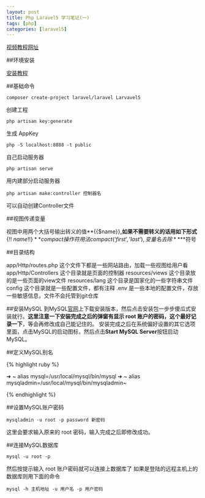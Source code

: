 ```yaml
---
layout: post
title: Php Laravel5 学习笔记(一)
tags: [php]
categories: [laravel5]
---
```




[视频教程网址](https://laravist.com/series/laravel-5-basic)

##环境安装

[安装教程](https://laravist.com/article/34)

##基础命令

`composer create-project laravel/laravel Larvavel5 `

创建工程

`php artisan key:generate`

生成 AppKey

`php -S localhost:8888 -t public`

自己启动服务器

`php artisan serve` 

用内建部分启动服务器

`php artisan make:controller 控制器名 `

可以自动创建Controller文件


##视图传递变量

视图中用两个大括号输出转义的值**\{\{\$name}\}**,如果不需要转义的话用如下形式**\{!! $name !!\}**
compact 操作符 用法compact(‘first’,’last’),变量名去除**$**符号

##目录结构

app/Http/routes.php 这个文件下都是一些网站路由，加载一些视图给用户看
app/Http/Controllers 这个目录就是页面的控制器
resources/views 这个目录放的是一些页面的view文件
resources/lang 这个目录是国家化的一些字符串文件
config 这个目录就是一些配置文件，都有注释
.env 是一些本地的配置文件，存放一些敏感信息，文件不会托管到git仓库

##安装MySQL
到MySQL[官网](http://dev.mysql.com/downloads/mysql/)上下载安装版本，然后点击安装包一步步傻瓜式安装就行。**这里注意一下安装完成之后的弹窗有显示 root 账户的密码，这个最好记录一下**，等会再修改成自己能记住的。
安装完成之后在系统偏好设置的其它选项里面，点击MySQL的启动图标，然后点击**Start MySQL Server**按钮启动MySQL。

##定义MySQL别名

{% highlight ruby %}



➜  ~ alias mysql=/usr/local/mysql/bin/mysql
➜  ~ alias mysqladmin=/usr/local/mysql/bin/mysqladmin~



{% endhighlight %}



##设置MySQL账户密码

`mysqladmin -u root -p password 新密码`

这里会要求输入原来的 root 密码，输入完成之后即修改成功。

##连接MySQL数据库

`mysql -u root -p`

然后按提示输入 root 账户密码就可以连接上数据库了
如果是登陆的远程主机上的数据库则用下面的命令

`mysql -h 主机地址 -u 用户名 -p 用户密码`
